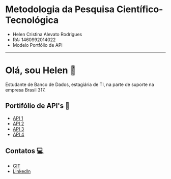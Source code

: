 # Metodologia da Pesquisa Científico-Tecnológica

- Helen Cristina Alevato Rodrigues
- RA:  1460992014022
- Modelo Portfólio de API
___
# Olá, sou Helen 👋

Estudante de Banco de Dados, estagiária de TI, na parte de suporte na empresa Brasil 317.  

## Portifólio de API's 🎯

- [API 1](https://github.com/HelenAlevato/Bertoti/blob/main/Metodologia%20da%20Pesquisa%20Cientifico%20Tecnol%C3%B3gica/API_1.md) 
- [API 2](https://github.com/HelenAlevato/Bertoti/blob/main/Metodologia%20da%20Pesquisa%20Cientifico%20Tecnol%C3%B3gica/API%20_2.md)
- [API 3](https://github.com/HelenAlevato/Bertoti/blob/main/Metodologia%20da%20Pesquisa%20Cientifico%20Tecnol%C3%B3gica/API%20_3.md)
- [API 4](https://github.com/HelenAlevato/Bertoti/blob/main/Metodologia%20da%20Pesquisa%20Cientifico%20Tecnol%C3%B3gica/API%20_4.md)

## Contatos 💻
* [GIT](https://github.com/HelenAlevato)
* [LinkedIn](https://www.linkedin.com/in/helen-alevato/)
